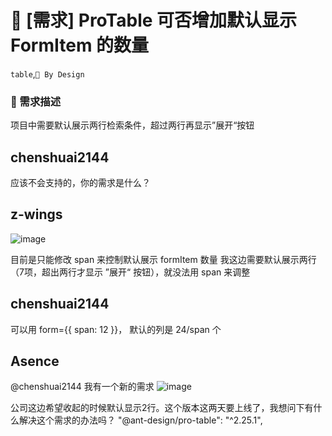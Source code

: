 # 👑 [需求] ProTable 可否增加默认显示 FormItem 的数量

`table`,`🎨 By Design`

### 🥰 需求描述

项目中需要默认展示两行检索条件，超过两行再显示”展开“按钮

## chenshuai2144

应该不会支持的，你的需求是什么？

## z-wings

![image](https://user-images.githubusercontent.com/17632172/90463776-5942e680-e13e-11ea-8f7c-80bfd255ea5b.png)

目前是只能修改 span 来控制默认展示 formItem 数量
我这边需要默认展示两行（7项，超出两行才显示 ”展开“ 按钮），就没法用 span 来调整

## chenshuai2144

可以用 form={{ span: 12 }}， 默认的列是 24/span 个

## Asence

@chenshuai2144 我有一个新的需求
![image](https://github.com/ant-design/pro-components/assets/45235142/26adc4cb-4e3f-479b-92ad-9dad285e44c6)

公司这边希望收起的时候默认显示2行。这个版本这两天要上线了，我想问下有什么解决这个需求的办法吗？
"@ant-design/pro-table": "^2.25.1",
